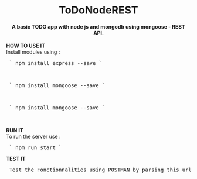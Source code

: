 <div id="#header" align="center">
  <h1> ToDoNodeREST </h1>
  <h4>
    A basic TODO app with node js and mongodb using mongoose - REST API.
  </h4>
</div>

**HOW TO USE IT**
<br />
Install modules using : <br />
<pre> ` npm install express --save ` </pre> <br />
<pre> ` npm install mongoose --save ` </pre> <br />
<pre> ` npm install mongoose --save ` </pre> <br />

**RUN IT**
<br />
To run the server use :
<pre> ` npm run start ` </pre>

**TEST IT**
<br />
<pre> Test the Fonctionnalities using POSTMAN by parsing this url : localhost:3000/tasks </pre>